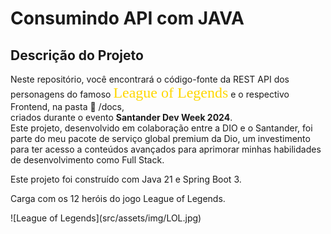 <h1> Consumindo API com JAVA </h1>

## Descrição do Projeto

<p> Neste repositório, você encontrará o código-fonte da REST API dos personagens do famoso <span style="font-family: 'Friz Quadrata',serif; font-size: 24px; color: gold;">League of Legends</span> e o respectivo Frontend, na pasta 📁 /docs, <br> criados durante o evento <b>Santander Dev Week 2024</b>. <br> Este projeto, desenvolvido em colaboração entre a DIO e o Santander, foi parte do meu pacote de serviço global premium da Dio, um investimento para ter acesso a conteúdos avançados para aprimorar minhas habilidades de desenvolvimento como Full Stack. </p>
<p> Este projeto foi construído com Java 21 e Spring Boot 3.</p>
<p> Carga com os 12 heróis do jogo League of Legends.</p>
![League of Legends](src/assets/img/LOL.jpg)



